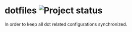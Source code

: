 # dotfiles  ![Project status](http://stillmaintained.com/dulanov/dotfiles.png)

In order to keep all dot related configurations synchronized.